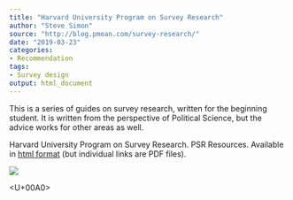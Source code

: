 ```yaml
---
title: "Harvard University Program on Survey Research"
author: "Steve Simon"
source: "http://blog.pmean.com/survey-research/"
date: "2019-03-23"
categories:
- Recommendation
tags:
- Survey design
output: html_document
---
```


This is a series of guides on survey research, written for the beginning
student. It is written from the perspective of Political Science, but
the advice works for other areas as well.

<!---More--->

Harvard University Program on Survey Research. PSR Resources. Available
in [html format](https://psr.iq.harvard.edu/book/psr-resources) (but
individual links are PDF files).

![](http://www.pmean.com/new-images/19/survey-research01.png)



<U+00A0>


